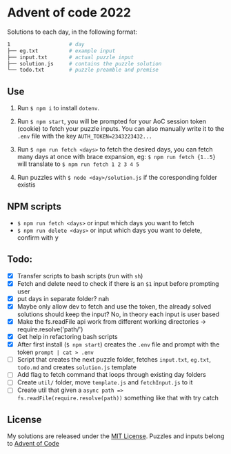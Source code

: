 # Advent of code 2022
Solutions to each day, in the following format:

```bash
1                   # day
├── eg.txt          # example input
├── input.txt       # actual puzzle input
├── solution.js     # contains the puzzle solution
└── todo.txt        # puzzle preamble and premise
```

## Use
1. Run `$ npm i` to install `dotenv`.

2. Run `$ npm start`, you will be prompted for your AoC session token (cookie) to fetch your puzzle inputs. You can also manually write it to the `.env` file with the key `AUTH_TOKEN=2343223432...`

3. Run `$ npm run fetch <days>` to fetch the desired days, you can fetch many days at once with brace expansion, eg: `$ npm run fetch {1..5}` will translate to `$ npm run fetch 1 2 3 4 5`
4. Run puzzles with `$ node <day>/solution.js` if the coresponding folder existis

## NPM scripts
- `$ npm run fetch <days>` or input which days you want to fetch
- `$ npm run delete <days>` or input which days you want to delete, confirm with <kbd>y</kbd>

## Todo:

- [x] Transfer scripts to bash scripts (run with `sh`)
- [x] Fetch and delete need to check if there is an `$1` input before prompting user
- [x] put days in separate folder? nah
- [x] Maybe only allow dev to fetch and use the token, the already solved solutions should keep the input? No, in theory each input is user based
- [x] Make the fs.readFile api work from different working directories -> require.resolve('path/')
- [x] Get help in refactoring bash scripts
- [x] After first install (`$ npm start`) creates the `.env` file and prompt with the token `prompt | cat > .env`
- [ ] Script that creates the next puzzle folder, fetches `input.txt`, `eg.txt`, `todo.md` and creates `solution.js` template
- [ ] Add flag to fetch command that loops through existing day folders
- [ ] Create `util/` folder, move `template.js` and `fetchInput.js` to it
- [ ] Create util that given a `async path => fs.readFile(require.resolve(path))` something like that with try catch

## License

My solutions are released under the [MIT License][mit].
Puzzles and inputs belong to [Advent of Code][aoc]

[mit]: http://www.opensource.org/licenses/MIT
[aoc]: https://adventofcode.com/2022/about#legal
